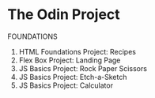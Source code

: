 # The Odin Project
FOUNDATIONS
1. HTML Foundations Project: Recipes
2. Flex Box Project: Landing Page
3. JS Basics Project: Rock Paper Scissors
4. JS Basics Project: Etch-a-Sketch
5. JS Basics Project: Calculator
